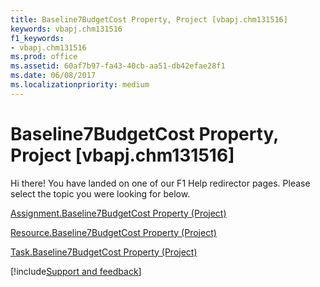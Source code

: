 ```yaml
---
title: Baseline7BudgetCost Property, Project [vbapj.chm131516]
keywords: vbapj.chm131516
f1_keywords:
- vbapj.chm131516
ms.prod: office
ms.assetid: 60af7b97-fa43-40cb-aa51-db42efae28f1
ms.date: 06/08/2017
ms.localizationpriority: medium
---
```



# Baseline7BudgetCost Property, Project [vbapj.chm131516]

Hi there! You have landed on one of our F1 Help redirector pages. Please select the topic you were looking for below.

[Assignment.Baseline7BudgetCost Property (Project)](https://msdn.microsoft.com/library/b3710f3b-8502-5af3-76df-4b87d22ce5ea%28Office.15%29.aspx)

[Resource.Baseline7BudgetCost Property (Project)](https://msdn.microsoft.com/library/1b58f2f0-474d-7800-6fce-fd6d56ceee0a%28Office.15%29.aspx)

[Task.Baseline7BudgetCost Property (Project)](https://msdn.microsoft.com/library/a9685887-d3d0-4ce8-cc0b-efdc77956be8%28Office.15%29.aspx)

[!include[Support and feedback](~/includes/feedback-boilerplate.md)]